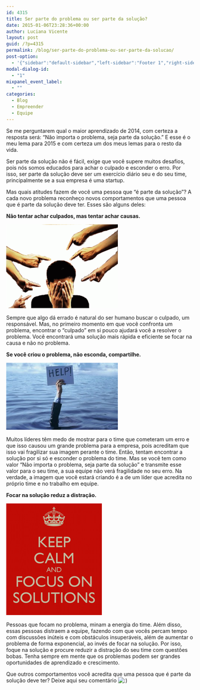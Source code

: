 ```yaml
---
id: 4315
title: Ser parte do problema ou ser parte da solução?
date: 2015-01-06T23:28:36+00:00
author: Luciana Vicente
layout: post
guid: /?p=4315
permalink: /blog/ser-parte-do-problema-ou-ser-parte-da-solucao/
post-option:
  - '{"sidebar":"default-sidebar","left-sidebar":"Footer 1","right-sidebar":"Footer 1","page-title":"","page-caption":""}'
modal-dialog-id:
  - "1"
mixpanel_event_label:
  - ""
categories:
  - Blog
  - Empreender
  - Equipe
---
```

Se me perguntarem qual o maior aprendizado de 2014, com certeza a resposta será: &#8220;Não importa o problema, seja parte da solução.&#8221; E esse é o meu lema para 2015 e com certeza um dos meus lemas para o resto da vida.

Ser parte da solução não é fácil, exige que você supere muitos desafios, pois nós somos educados para achar o culpado e esconder o erro. Por isso, ser parte da solução deve ser um exercício diário seu e do seu time, principalmente se a sua empresa é uma startup.

Mas quais atitudes fazem de você uma pessoa que &#8220;é parte da solução&#8221;? A cada novo problema reconheço novos comportamentos que uma pessoa que é parte da solução deve ter. Esses são alguns deles:

**Não tentar achar culpados, mas tentar achar causas.**

[<img class=" size-medium wp-image-4321 alignnone" src="/wp-content/uploads/2015/01/Julgamento-300x225.gif" alt="Julgamento" width="300" height="225" />](/wp-content/uploads/2015/01/Julgamento.gif)

Sempre que algo dá errado é natural do ser humano buscar o culpado, um responsável. Mas, no primeiro momento em que você confronta um problema, encontrar o &#8220;culpado&#8221; em si pouco ajudará você a resolver o problema. Você encontrará uma solução mais rápida e eficiente se focar na causa e não no problema.

**Se você criou o problema, não esconda, compartilhe.**

[<img class="alignnone size-medium wp-image-4323" src="/wp-content/uploads/2015/01/drowning-help-300x180.jpg" alt="drowning-help" width="300" height="180" />](/wp-content/uploads/2015/01/drowning-help.jpg)

Muitos líderes têm medo de mostrar para o time que cometeram um erro e que isso causou um grande problema para a empresa, pois acreditam que isso vai fragilizar sua imagem perante o time. Então, tentam encontrar a solução por si só e esconder o problema do time. Mas se você tem como valor &#8220;Não importa o problema, seja parte da solução&#8221; e transmite esse valor para o seu time, a sua equipe não verá fragilidade no seu erro. Na verdade, a imagem que você estará criando é a de um líder que acredita no próprio time e no trabalho em equipe.

**Focar na solução reduz a distração.**

[<img class="alignnone size-medium wp-image-4325" src="/wp-content/uploads/2015/01/keep-calm-and-focus-on-solutions-257x300.png" alt="keep-calm-and-focus-on-solutions" width="257" height="300" />](/wp-content/uploads/2015/01/keep-calm-and-focus-on-solutions.png)

Pessoas que focam no problema, minam a energia do time. Além disso, essas pessoas distraem a equipe, fazendo com que vocês percam tempo com discussões inúteis e com obstáculos insuperáveis, além de aumentar o problema de forma exponencial, ao invés de focar na solução. Por isso, foque na solução e procure reduzir a distração do seu time com questões bobas. Tenha sempre em mente que os problemas podem ser grandes oportunidades de aprendizado e crescimento.

Que outros comportamentos você acredita que uma pessoa que é parte da solução deve ter? Deixe aqui seu comentário  <img src="http://localhost:8080/wordpress/wp-includes/images/smilies/icon_smile.gif" alt=":)" class="wp-smiley" />

&nbsp;

&nbsp;